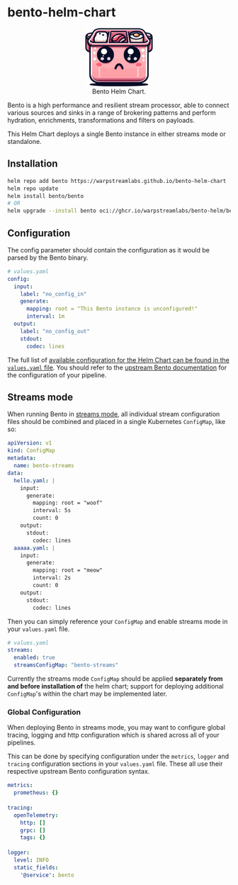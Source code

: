 # bento-helm-chart
<p align="center" style="text-align: center">
    <img src="./assets/box.png" width="30%"><br/>
    Bento Helm Chart. <br/>
</p>

Bento is a high performance and resilient stream processor, able to connect various sources and sinks in a range of brokering patterns and perform hydration, enrichments, transformations and filters on payloads.

This Helm Chart deploys a single Bento instance in either streams mode or standalone.

## Installation
```bash
helm repo add bento https://warpstreamlabs.github.io/bento-helm-chart
helm repo update
helm install bento/bento
# OR
helm upgrade --install bento oci://ghcr.io/warpstreamlabs/bento-helm/bento --version 0.1.0
```

## Configuration

The config parameter should contain the configuration as it would be parsed by the Bento binary.
```yaml
# values.yaml
config:
  input:
    label: "no_config_in"
    generate:
      mapping: root = "This Bento instance is unconfigured!"
      interval: 1m
  output:
    label: "no_config_out"
    stdout:
      codec: lines
```

The full list of [available configuration for the Helm Chart can be found in the `values.yaml` file](./charts/bento/values.yaml). You should refer to the [upstream Bento documentation](https://warpstreamlabs.github.io/bento/docs/configuration/about) for the configuration of your pipeline.

## Streams mode

When running Bento in [streams mode](https://warpstreamlabs.github.io/bento/docs/guides/streams_mode/about), all individual stream configuration files should be combined and placed in a single Kubernetes `ConfigMap`, like so:

```yaml
apiVersion: v1
kind: ConfigMap
metadata:
  name: bento-streams
data:
  hello.yaml: |
    input:
      generate:
        mapping: root = "woof"
        interval: 5s
        count: 0
    output:
      stdout:
        codec: lines
  aaaaa.yaml: |
    input:
      generate:
        mapping: root = "meow"
        interval: 2s
        count: 0
    output:
      stdout:
        codec: lines
```

Then you can simply reference your `ConfigMap` and enable streams mode in your `values.yaml` file.
```yaml
# values.yaml
streams:
  enabled: true
  streamsConfigMap: "bento-streams"
```

Currently the streams mode `ConfigMap` should be applied **separately from and before installation of** the helm chart; support for deploying additional `ConfigMap`'s within the chart may be implemented later.

### Global Configuration

When deploying Bento in streams mode, you may want to configure global tracing, logging and http configuration which is shared across all of your pipelines.

This can be done by specifying configuration under the `metrics`, `logger` and `tracing` configuration sections in your `values.yaml` file. These all use their respective upstream Bento configuration syntax.

```yaml
metrics:
  prometheus: {}

tracing:
  openTelemetry:
    http: []
    grpc: []
    tags: {}

logger:
  level: INFO
  static_fields:
    '@service': bento
```
